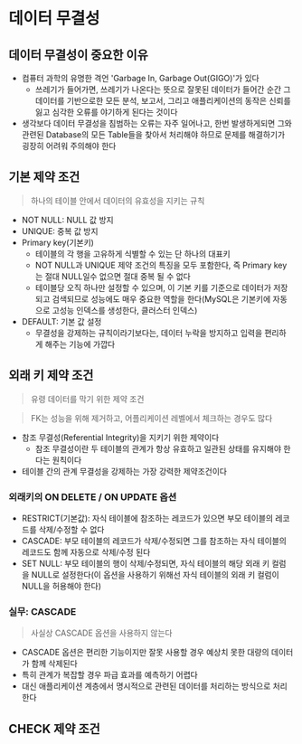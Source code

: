 # 데이터 무결성

## 데이터 무결성이 중요한 이유

- 컴퓨터 과학의 유명한 격언 'Garbage In, Garbage Out(GIGO)'가 있다
  - 쓰레기가 들어가면, 쓰레기가 나온다는 뜻으로 잘못된 데이터가 들어간 순간 그 데이터를 기반으로한 모든 분석, 보고서, 그리고 애플리케이션의 동작은 신뢰를 잃고 심각한 오류를 야기하게 된다는 것이다
- 생각보다 데이터 무결성을 침범하는 오류는 자주 일어나고, 한번 발생하게되면 그와 관련된 Database의 모든 Table들을 찾아서 처리해야 하므로 문제를 해결하기가 굉장히 어려워 주의해야 한다

## 기본 제약 조건

> 하나의 테이블 안에서 데이터의 유효성을 지키는 규칙

- NOT NULL: NULL 값 방지
- UNIQUE: 중복 값 방지
- Primary key(기본키)
  - 테이블의 각 행을 고유하게 식별할 수 있는 단 하나의 대표키
  - NOT NULL과 UNIQUE 제약 조건의 특징을 모두 포함한다, 즉 Primary key는 절대 NULL일수 없으면 절대 중복 될 수 없다
  - 테이블당 오직 하나만 설정할 수 있으며, 이 기본 키를 기준으로 데이터가 저장되고 검색되므로 성능에도 매우 중요한 역할을 한다(MySQL은 기본키에 자동으로 고성능 인덱스를 생성한다, 클러스터 인덱스)
- DEFAULT: 기본 값 설정
  - 무결성을 강제하는 규칙이라기보다는, 데이터 누락을 방지하고 입력을 편리하게 해주는 기능에 가깝다

## 외래 키 제약 조건

> 유령 데이터를 막기 위한 제약 조건

> FK는 성능을 위해 제거하고, 어플리케이션 레벨에서 체크하는 경우도 많다

- 참조 무결성(Referential Integrity)을 지키기 위한 제약이다
  - 참조 무결성이란 두 테이블의 관계가 항상 유효하고 일관된 상태를 유지해야 한다는 원칙이다
- 테이블 간의 관계 무결성을 강제하는 가장 강력한 제약조건이다

### 외래키의 ON DELETE / ON UPDATE 옵션

- RESTRICT(기본값): 자식 테이블에 참조하는 레코드가 있으면 부모 테이블의 레코드를 삭제/수정할 수 없다
- CASCADE: 부모 테이블의 레코드가 삭제/수정되면 그를 참조하는 자식 테이블의 레코드도 함께 자동으로 삭제/수정 된다
- SET NULL: 부모 테이블의 행이 삭제/수정되면, 자식 테이블의 해당 외래 키 컬럼을 NULL로 설정한다(이 옵션을 사용하기 위해선 자식 테이블의 외래 키 컬럼이 NULL을 허용해야 한다)

### 실무: CASCADE

> 사실상 CASCADE 옵션을 사용하지 않는다

- CASCADE 옵션은 편리한 기능이지만 잘못 사용할 경우 예상치 못한 대량의 데이터가 함께 삭제된다
- 특히 관계가 복잡할 경우 파급 효과를 예측하기 어렵다
- 대신 애플리케이션 계층에서 명시적으로 관련된 데이터를 처리하는 방식으로 처리한다

## CHECK 제약 조건